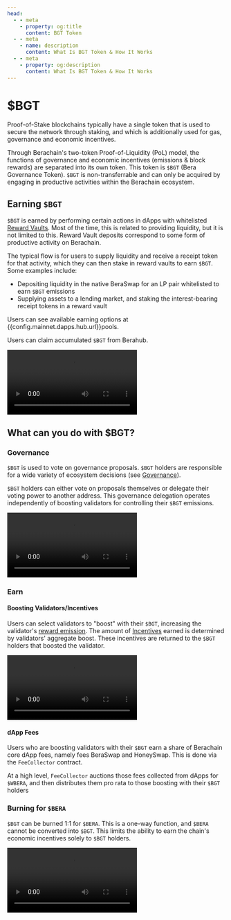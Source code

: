 ```yaml
---
head:
  - - meta
    - property: og:title
      content: BGT Token
  - - meta
    - name: description
      content: What Is BGT Token & How It Works
  - - meta
    - property: og:description
      content: What Is BGT Token & How It Works
---
```


<script setup>
  import Token from '@berachain/ui/Token';
  import config from '@berachain/config/constants.json';
</script>

# $BGT

<!-- <a target="_blank" :href="config.mainnet.dapps.berascan.url + '/address/' + config.contracts.bgt.address">{{config.contracts.bgt.address}}</a> -->

<ClientOnly>
  <Token title="$BGT" image="/assets/BGT.png" />
</ClientOnly>

Proof-of-Stake blockchains typically have a single token that is used to secure the network through staking, and which is additionally used for gas, governance and economic incentives.

Through Berachain's two-token Proof-of-Liquidity (PoL) model, the functions of governance and economic incentives (emissions & block rewards) are separated into its own token. This token is `$BGT` (Bera Governance Token). `$BGT` is non-transferrable and can only be acquired by engaging in productive activities within the Berachain ecosystem.

## Earning `$BGT`

`$BGT` is earned by performing certain actions in dApps with whitelisted [Reward Vaults](../rewardvaults.md). Most of the time, this is related to providing liquidity, but it is not limited to this. Reward Vault deposits correspond to some form of productive activity on Berachain.

The typical flow is for users to supply liquidity and receive a receipt token for that activity, which they can then stake in reward vaults to earn `$BGT`. Some examples include:

- Depositing liquidity in the native BeraSwap for an LP pair whitelisted to earn `$BGT` emissions
- Supplying assets to a lending market, and staking the interest-bearing receipt tokens in a reward vault

Users can see available earning options at <a target="_blank" :href="config.mainnet.dapps.hub.url + 'pools'">{{config.mainnet.dapps.hub.url}}pools</a>.

Users can claim accumulated `$BGT` from Berahub.

<video src="/assets/videos/claimBGT.mp4" controls></video>

## What can you do with $BGT?

### Governance

`$BGT` is used to vote on governance proposals. `$BGT` holders are responsible for a wide variety of ecosystem decisions (see [Governance](/learn/governance)).

`$BGT` holders can either vote on proposals themselves or delegate their voting power to another address. This governance delegation operates independently of boosting validators for controlling their `$BGT` emissions.

<video src="/assets/videos/delegatevotingpower.mp4" controls></video>

### Earn

#### Boosting Validators/Incentives

Users can select validators to "boost" with their `$BGT`, increasing the validator's [reward emission](../bgtmath.md). The amount of [Incentives](/learn/pol/incentives) earned is determined by validators' aggregate boost. These incentives are returned to the `$BGT` holders that boosted the validator.

<video src="/assets/videos/boostval.mp4" controls></video>

#### dApp Fees

Users who are boosting validators with their `$BGT` earn a share of Berachain core dApp fees, namely fees BeraSwap and HoneySwap. This is done via the `FeeCollector` contract.

At a high level, `FeeCollector` auctions those fees collected from dApps for `$WBERA`, and then distributes them pro rata to those boosting with their `$BGT` holders

### Burning for `$BERA`

`$BGT` can be burned 1:1 for `$BERA`. This is a one-way function, and `$BERA` cannot be converted into `$BGT`. This limits the ability to earn the chain's economic incentives solely to `$BGT` holders.

<video src="/assets/videos/burnbgtforbera.mp4" controls></video>
